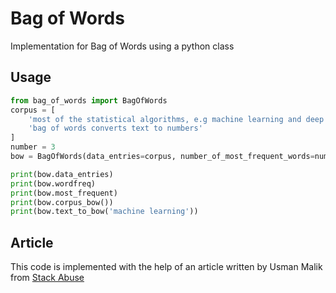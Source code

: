 # Bag of Words

Implementation for Bag of Words using a python class

## Usage

```python
from bag_of_words import BagOfWords
corpus = [
	'most of the statistical algorithms, e.g machine learning and deep learning techniques, work with numeric data',
	'bag of words converts text to numbers'
]
number = 3
bow = BagOfWords(data_entries=corpus, number_of_most_frequent_words=number)

print(bow.data_entries)
print(bow.wordfreq)
print(bow.most_frequent)
print(bow.corpus_bow())
print(bow.text_to_bow('machine learning'))
```

## Article
This code is implemented with the help of an article written by Usman Malik from [Stack Abuse](https://stackabuse.com/python-for-nlp-creating-bag-of-words-model-from-scratch/)